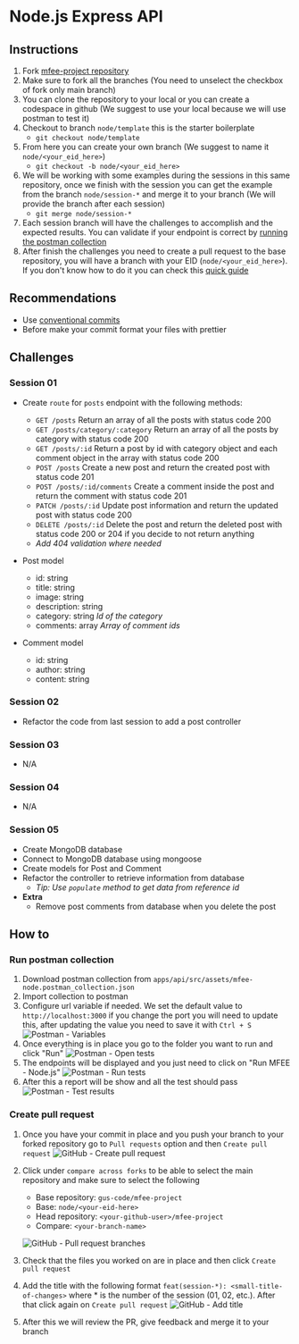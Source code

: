 # Node.js Express API

## Instructions

1. Fork [mfee-project repository](https://github.com/gus-code/mfee-project)
2. Make sure to fork all the branches (You need to unselect the checkbox of fork only main branch)
3. You can clone the repository to your local or you can create a codespace in github (We suggest to use your local because we will use postman to test it)
4. Checkout to branch `node/template` this is the starter boilerplate
   - `git checkout node/template`
5. From here you can create your own branch (We suggest to name it `node/<your_eid_here>`)
   - `git checkout -b node/<your_eid_here>`
6. We will be working with some examples during the sessions in this same repository, once we finish with the session you can get the example from the branch `node/session-*` and merge it to your branch (We will provide the branch after each session)
   - `git merge node/session-*`
7. Each session branch will have the challenges to accomplish and the expected results. You can validate if your endpoint is correct by [running the postman collection](#run-postman-collection)
8. After finish the challenges you need to create a pull request to the base repository, you will have a branch with your EID (`node/<your_eid_here>`). If you don't know how to do it you can check this [quick guide](#create-pull-request)

## Recommendations

- Use [conventional commits](https://www.conventionalcommits.org/en/v1.0.0/)
- Before make your commit format your files with prettier

## Challenges

### Session 01

- Create `route` for `posts` endpoint with the following methods:

  - `GET /posts` Return an array of all the posts with status code 200
  - `GET /posts/category/:category` Return an array of all the posts by category with status code 200
  - `GET /posts/:id` Return a post by id with category object and each comment object in the array with status code 200
  - `POST /posts` Create a new post and return the created post with status code 201
  - `POST /posts/:id/comments` Create a comment inside the post and return the comment with status code 201
  - `PATCH /posts/:id` Update post information and return the updated post with status code 200
  - `DELETE /posts/:id` Delete the post and return the deleted post with status code 200 or 204 if you decide to not return anything

  * _Add 404 validation where needed_

- Post model

  - id: string
  - title: string
  - image: string
  - description: string
  - category: string _Id of the category_
  - comments: array _Array of comment ids_

- Comment model
  - id: string
  - author: string
  - content: string

### Session 02

- Refactor the code from last session to add a post controller

### Session 03

- N/A

### Session 04

- N/A

### Session 05

- Create MongoDB database
- Connect to MongoDB database using mongoose
- Create models for Post and Comment
- Refactor the controller to retrieve information from database
  - _Tip: Use `populate` method to get data from reference id_
- **Extra**
  - Remove post comments from database when you delete the post

## How to

### Run postman collection

1. Download postman collection from `apps/api/src/assets/mfee-node.postman_collection.json`
2. Import collection to postman
3. Configure url variable if needed. We set the default value to `http://localhost:3000` if you change the port you will need to update this, after updating the value you need to save it with `Ctrl + S`
   ![Postman - Variables](assets/postman-variables.png)
4. Once everything is in place you go to the folder you want to run and click "Run"
   ![Postman - Open tests](assets/postman-open-tests.png)
5. The endpoints will be displayed and you just need to click on "Run MFEE - Node.js"
   ![Postman - Run tests](assets/postman-run-tests.png)
6. After this a report will be show and all the test should pass
   ![Postman - Test results](assets/postman-test-results.png)

### Create pull request

1. Once you have your commit in place and you push your branch to your forked repository go to `Pull requests` option and then `Create pull request`
   ![GitHub - Create pull request](assets/github-create-pull-request.png)
2. Click under `compare across forks` to be able to select the main repository and make sure to select the following

   - Base repository: `gus-code/mfee-project`
   - Base: `node/<your-eid-here>`
   - Head repository: `<your-github-user>/mfee-project`
   - Compare: `<your-branch-name>`

   ![GitHub - Pull request branches](assets/github-pull-request-branches.png)

3. Check that the files you worked on are in place and then click `Create pull request`
4. Add the title with the following format `feat(session-*): <small-title-of-changes>` where \* is the number of the session (01, 02, etc.). After that click again on `Create pull request`
   ![GitHub - Add title](assets/github-add-title.png)
5. After this we will review the PR, give feedback and merge it to your branch
